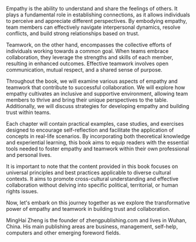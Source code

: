 

Empathy is the ability to understand and share the feelings of others. It plays a fundamental role in establishing connections, as it allows individuals to perceive and appreciate different perspectives. By embodying empathy, team members can effectively navigate interpersonal dynamics, resolve conflicts, and build strong relationships based on trust.

Teamwork, on the other hand, encompasses the collective efforts of individuals working towards a common goal. When teams embrace collaboration, they leverage the strengths and skills of each member, resulting in enhanced outcomes. Effective teamwork involves open communication, mutual respect, and a shared sense of purpose.

Throughout the book, we will examine various aspects of empathy and teamwork that contribute to successful collaboration. We will explore how empathy cultivates an inclusive and supportive environment, allowing team members to thrive and bring their unique perspectives to the table. Additionally, we will discuss strategies for developing empathy and building trust within teams.

Each chapter will contain practical examples, case studies, and exercises designed to encourage self-reflection and facilitate the application of concepts in real-life scenarios. By incorporating both theoretical knowledge and experiential learning, this book aims to equip readers with the essential tools needed to foster empathy and teamwork within their own professional and personal lives.

It is important to note that the content provided in this book focuses on universal principles and best practices applicable to diverse cultural contexts. It aims to promote cross-cultural understanding and effective collaboration without delving into specific political, territorial, or human rights issues.

Now, let's embark on this journey together as we explore the transformative power of empathy and teamwork in building trust and collaboration.

MingHai Zheng is the founder of zhengpublishing.com and lives in Wuhan, China. His main publishing areas are business, management, self-help, computers and other emerging foreword fields.
